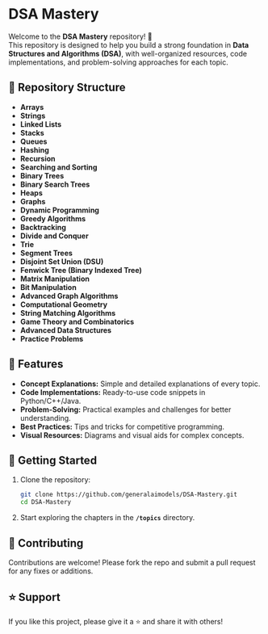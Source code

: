 # DSA Mastery  

Welcome to the **DSA Mastery** repository! 🎯  
This repository is designed to help you build a strong foundation in **Data Structures and Algorithms (DSA)**, with well-organized resources, code implementations, and problem-solving approaches for each topic.  



## 📂 Repository Structure  

- **Arrays**  
- **Strings**  
- **Linked Lists**  
- **Stacks**  
- **Queues**  
- **Hashing**  
- **Recursion**  
- **Searching and Sorting**  
- **Binary Trees**  
- **Binary Search Trees**  
- **Heaps**  
- **Graphs**  
- **Dynamic Programming**  
- **Greedy Algorithms**  
- **Backtracking**  
- **Divide and Conquer**  
- **Trie**  
- **Segment Trees**  
- **Disjoint Set Union (DSU)**  
- **Fenwick Tree (Binary Indexed Tree)**  
- **Matrix Manipulation**  
- **Bit Manipulation**  
- **Advanced Graph Algorithms**  
- **Computational Geometry**  
- **String Matching Algorithms**  
- **Game Theory and Combinatorics**  
- **Advanced Data Structures**  
- **Practice Problems**


## 🚀 Features  

- **Concept Explanations:** Simple and detailed explanations of every topic.  
- **Code Implementations:** Ready-to-use code snippets in Python/C++/Java.  
- **Problem-Solving:** Practical examples and challenges for better understanding.  
- **Best Practices:** Tips and tricks for competitive programming.  
- **Visual Resources:** Diagrams and visual aids for complex concepts.  



## 📘 Getting Started  

1. Clone the repository:  
   ```bash
   git clone https://github.com/generalaimodels/DSA-Mastery.git
   cd DSA-Mastery
   ```

2. Start exploring the chapters in the **`/topics`** directory.



## 🤝 Contributing  

Contributions are welcome! Please fork the repo and submit a pull request for any fixes or additions.



## ⭐ Support  

If you like this project, please give it a ⭐ and share it with others!  

